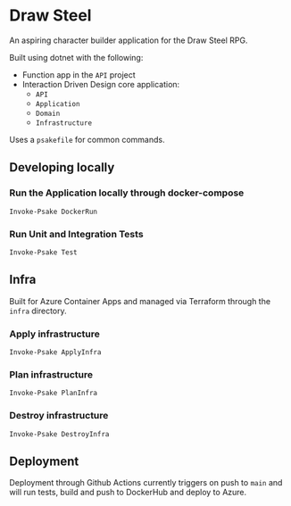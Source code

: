 # Draw Steel
An aspiring character builder application for the Draw Steel RPG.

Built using dotnet with the following:
- Function app in the `API` project
- Interaction Driven Design core application:
    - `API`
    - `Application`
    - `Domain`
    - `Infrastructure`

Uses a `psakefile` for common commands.

## Developing locally

### Run the Application locally through docker-compose
```
Invoke-Psake DockerRun
```

### Run Unit and Integration Tests
```
Invoke-Psake Test
```

## Infra
Built for Azure Container Apps and managed via Terraform through the `infra` directory.

### Apply infrastructure
```
Invoke-Psake ApplyInfra
```
### Plan infrastructure
```
Invoke-Psake PlanInfra
```
### Destroy infrastructure
```
Invoke-Psake DestroyInfra
```

## Deployment
Deployment through Github Actions currently triggers on push to `main` and will run tests, build and push to DockerHub and deploy to Azure.
